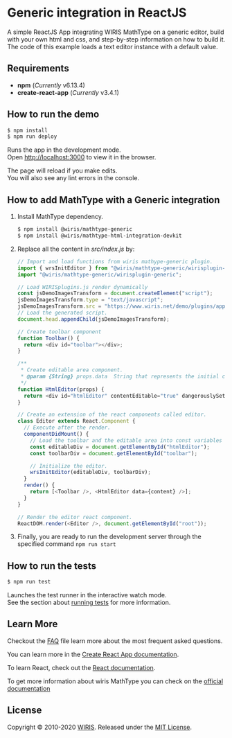 # Generic integration in ReactJS

A simple ReactJS App integrating WIRIS MathType on a generic editor, build with your own html and css, and step-by-step information on how to build it. The code of this example loads a text editor instance with a default value.

## Requirements

- **npm** (_Currently_ v6.13.4)
- **create-react-app** (_Currently_ v3.4.1)

## How to run the demo

```sh
$ npm install
$ npm run deploy
```

Runs the app in the development mode.<br />
Open [http://localhost:3000](http://localhost:3000) to view it in the browser.

The page will reload if you make edits.<br />
You will also see any lint errors in the console.

## How to add MathType with a Generic integration

1. Install MathType dependency.

   ```sh
   $ npm install @wiris/mathtype-generic
   $ npm install @wiris/mathtype-html-integration-devkit
   ```

2. Replace all the content in _src/index.js_ by:

   ```js
   // Import and load functions from wiris mathype-generic plugin.
   import { wrsInitEditor } from "@wiris/mathtype-generic/wirisplugin-generic.src";
   import "@wiris/mathtype-generic/wirisplugin-generic";

   // Load WIRISplugins.js render dynamically
   const jsDemoImagesTransform = document.createElement("script");
   jsDemoImagesTransform.type = "text/javascript";
   jsDemoImagesTransform.src = "https://www.wiris.net/demo/plugins/app/WIRISplugins.js?viewer=image";
   // Load the generated script.
   document.head.appendChild(jsDemoImagesTransform);

   // Create toolbar component
   function Toolbar() {
     return <div id="toolbar"></div>;
   }

   /**
    * Create editable area component.
    * @param {String} props.data  String that represents the initial content of the editor. It can be either mathml or any other html tag.
    */
   function HtmlEditor(props) {
     return <div id="htmlEditor" contentEditable="true" dangerouslySetInnerHTML={{ __html: props.data }}></div>;
   }

   // Create an extension of the react components called editor.
   class Editor extends React.Component {
     // Execute after the render.
     componentDidMount() {
       // Load the toolbar and the editable area into const variables to work easy with them.
       const editableDiv = document.getElementById("htmlEditor");
       const toolbarDiv = document.getElementById("toolbar");

       // Initialize the editor.
       wrsInitEditor(editableDiv, toolbarDiv);
     }
     render() {
       return [<Toolbar />, <HtmlEditor data={content} />];
     }
   }

   // Render the editor react component.
   ReactDOM.render(<Editor />, document.getElementById("root"));
   ```

3. Finally, you are ready to run the development server through the specified command `npm run start`

## How to run the tests

```sh
$ npm run test
```

Launches the test runner in the interactive watch mode.<br />
See the section about [running tests](https://facebook.github.io/create-react-app/docs/running-tests) for more information.

## Learn More

Checkout the [FAQ](FAQs.md) file learn more about the most frequent asked questions.

You can learn more in the [Create React App documentation](https://facebook.github.io/create-react-app/docs/getting-started).

To learn React, check out the [React documentation](https://reactjs.org/).

To get more information about wiris MathType you can check on the [official documentation](http://www.wiris.com/mathtype)

## License

Copyright © 2010-2020 [WIRIS](http://www.wiris.com). Released under the [MIT License](../../../LICENSE).
